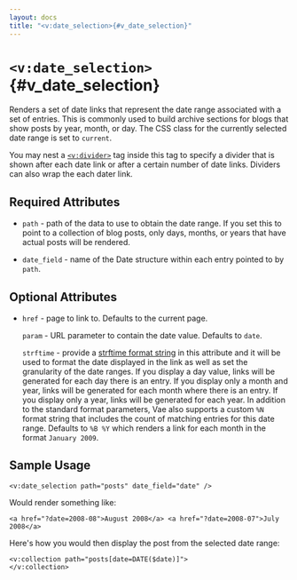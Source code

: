 ```yaml
---
layout: docs
title: "<v:date_selection>{#v_date_selection}"
---
```


# `<v:date_selection>`{#v_date_selection}

Renders a set of date links that represent the date range associated
with a set of entries. This is commonly used to build archive sections
for blogs that show posts by year, month, or day. The CSS class for the
currently selected date range is set to `current`.

You may nest a [`<v:divider>`](#v_divider) tag inside this tag to
specify a divider that is shown after each date link or after a certain
number of date links. Dividers can also wrap the each dater link.

## Required Attributes

-   `path` - path of the data to use to obtain the date range. If you
    set this to point to a collection of blog posts, only days, months,
    or years that have actual posts will be rendered.

-   `date_field` - name of the Date structure within each entry pointed
    to by `path`.

## Optional Attributes

-   `href` - page to link to. Defaults to the current page.

    `param` - URL parameter to contain the date value. Defaults to
    `date`.

    `strftime` - provide a [strftime format
    string](http://www.php.net/strftime) in this attribute and it will
    be used to format the date displayed in the link as well as set the
    granularity of the date ranges. If you display a day value, links
    will be generated for each day there is an entry. If you display
    only a month and year, links will be generated for each month where
    there is an entry. If you display only a year, links will be
    generated for each year. In addition to the standard format
    parameters, Vae also supports a custom `%N` format string that
    includes the count of matching entries for this date range. Defaults
    to `%B %Y` which renders a link for each month in the format
    `January 2009`.

## Sample Usage

    <v:date_selection path="posts" date_field="date" />

Would render something like:

    <a href="?date=2008-08">August 2008</a> <a href="?date=2008-07">July 2008</a>

Here's how you would then display the post from the selected date range:

    <v:collection path="posts[date=DATE($date)]">
    </v:collection>
